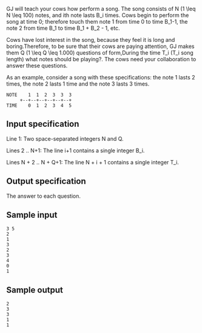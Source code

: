 GJ will teach your cows how perform a song. The song consists of N (1 \leq N \leq 100) notes, and ith note lasts B_i times.
Cows begin to perform the song at time 0; therefore touch them note 1 from time 0 to time B_1-1, the note 2 from time B_1 to time B_1 + B_2 - 1, etc.



Cows have lost interest in the song, because they feel it is long and boring.Therefore, to be sure that their cows are paying attention, GJ makes them Q (1 \leq Q \leq 1.000) questions of form,During the time T_i (T_i song length) what notes should be playing?. The cows need your collaboration to answer these questions.



As an example, consider a song with these specifications: the note 1 lasts 2 times, the note 2 lasts 1 time and the note 3 lasts 3 times.



```
NOTE    1  1  2  3  3  3
     +--+--+--+--+--+--+
TIME    0  1  2  3  4  5
```


## Input specification



Line  1: Two space-separated integers N and Q.



Lines 2 .. N+1: The line i+1 contains a single integer B_i.



Lines N + 2 .. N + Q+1:  The line N + i + 1 contains a single integer T_i.



## Output specification



The answer to each question.



## Sample input



```
3 5
2
1
3
2
3
4
0
1
```


## Sample output



```
2
3
3
1
1
```



